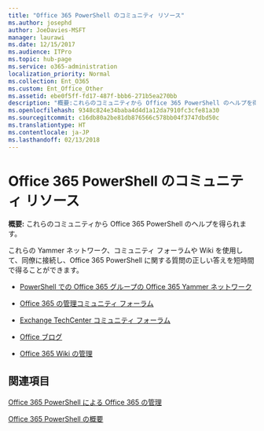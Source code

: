 ```yaml
---
title: "Office 365 PowerShell のコミュニティ リソース"
ms.author: josephd
author: JoeDavies-MSFT
manager: laurawi
ms.date: 12/15/2017
ms.audience: ITPro
ms.topic: hub-page
ms.service: o365-administration
localization_priority: Normal
ms.collection: Ent_O365
ms.custom: Ent_Office_Other
ms.assetid: ebe0f5ff-fd17-487f-bbb6-271b5ea270bb
description: "概要:これらのコミュニティから Office 365 PowerShell のヘルプを得られます。"
ms.openlocfilehash: 9348c824e34baba4d4d1a12da7910fc3cfe81a30
ms.sourcegitcommit: c16db80a2be81db876566c578bb04f3747dbd50c
ms.translationtype: HT
ms.contentlocale: ja-JP
ms.lasthandoff: 02/13/2018
---
```

# <a name="office-365-powershell-community-resources"></a>Office 365 PowerShell のコミュニティ リソース

 **概要:** これらのコミュニティから Office 365 PowerShell のヘルプを得られます。
  
これらの Yammer ネットワーク、コミュニティ フォーラムや Wiki を使用して、同僚に接続し、Office 365 PowerShell に関する質問の正しい答えを短時間で得ることができます。 
  
- [PowerShell での Office 365 グループの Office 365 Yammer ネットワーク](https://www.yammer.com/itpronetwork/#/threads/inGroup?type=in_group&amp;feedId=4632269)
    
- [Office 365 の管理コミュニティ フォーラム](https://community.office365.com/ja-JP/f/148.aspx)
    
- [Exchange TechCenter コミュニティ フォーラム](https://social.technet.microsoft.com/Forums/exchange/en-US/home?forum=exchangesvrgeneral)
    
- [Office ブログ](https://blogs.office.com/)
    
- [Office 365 Wiki の管理](https://community.office365.com/ja-JP/w/manage/default.aspx)
    
## <a name="see-also"></a>関連項目

#### 

[Office 365 PowerShell による Office 365 の管理](manage-office-365-with-office-365-powershell.md)
  
[Office 365 PowerShell の概要](getting-started-with-office-365-powershell.md)

